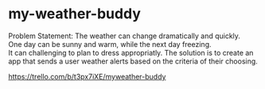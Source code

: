 # my-weather-buddy

Problem Statement: The weather can change dramatically and quickly.  
One day can be sunny and warm, while the next day freezing.  
It can challenging to plan to dress appropriatly.
The solution is to create an app that sends a user weather alerts based on the criteria of their choosing.

https://trello.com/b/t3px7iXE/myweather-buddy
